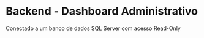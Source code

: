# Backend - Dashboard Administrativo

Conectado a um banco de dados SQL Server com acesso Read-Only
